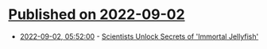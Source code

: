 # [Published on 2022-09-02](index.md)

* [2022-09-02, 05:52:00](https://soylentnews.org/article.pl?sid=22/09/01/0310203&from=rss) - [Scientists Unlock Secrets of 'Immortal Jellyfish'](https://soylentnews.org/article.pl?sid=22/09/01/0310203&from=rss)
